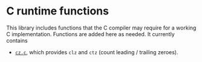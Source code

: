 C runtime functions
===================

This library includes functions that the C compiler may require for a working C implementation.
Functions are added here as needed.
It currently contains

 - [`cz.c`](cz.c), which provides `clz` and `ctz` (count leading / trailing zeroes).


